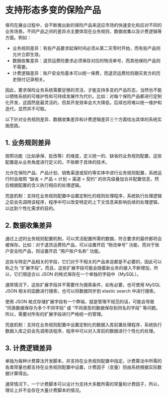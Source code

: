 # 支持形态多变的保险产品<!-- omit in toc -->

保司在展业过程中，会不断推出新的保险产品来适应市场的快速变化和应对不同的业务场景。不同产品之间的差异点主要体现在业务规则、数据收集以及计费逻辑等方面。例如：

- 业务规则差异：有些产品要求起保时间必须从第二天零时开始，而有些产品则允许立即生效。
- 数据收集差异：退货运费险要求必须保存对应的物流单号，而其他保险产品则不需要。
- 计费逻辑差异：账户安全险基本可以统一保费，而退货运费险则跟买卖方的历史赔付记录相关。

因此，要求保险业务系统需要足够的灵活，才能支持多变的产品形态，当然也不能以牺牲系统的可维护性和可持续发展作为代价。比如：对每个保险产品都进行定制化开发，这固然是最灵活的，但其开发效率会大大降低，后续也将难以统一维护和迭代，显然并不可取。

以下针对业务规则差异、数据收集差异和计费逻辑差异三个方面给出具体的系统实施思路。

## 1. 业务规则差异

按照功能（比如承保、批改等）的维度，定义统一的、缺省的业务规则配置，这些配置是从业务角度进行定义的，不依赖于具体的技术。

允许在保险产品、产品计划、销售渠道或契约等实体中进行业务规则配置，系统运行时会按照 “缺省 < 产品 < 计划 < 渠道 < 契约” 的优先级叠加合并配置信息，然后根据配置的含义执行相应的处理逻辑。

兜底机制：支持在业务规则配置中设置定制化的规则处理程序，系统执行处理逻辑之前会先调用该程序，程序中可以改变特定的上下文信息来影响后续的处理逻辑，以达到个性化需求的目的。

## 2. 数据收集差异

通过上述的业务规则配置机制，可以灵活配置所需的数据，符合要求的最终都将会被保存。比如：对于退货运费险产品，可以设置开启 “物流单号” 功能，而对于账户安全险产品，则设置开启 “用户账户名称” 功能。

这些与特定产品相关的字段，它们对于不相关的产品来说都是不必要的，因此可以称之为 “扩展字段”。而且，这些扩展字段可能会随着新业务的接入不断增加，所以，它们很适合以 JSON 的格式保存在一个单独的字段中（MySQL）。

通常情况下，这些扩展字段并不需要作为搜索条件，如有必要，也可使用 MySQL JSON 相关的函数进行搜索，也可以将数据同步到 elastic search 中进行搜索。

使用 JSON 格式存储扩展字段有一个弊端，就是管理不规范的话，可能会导致 “同类数据保存为多个不同字段” 或 “不同类型的数据保存到同名的字段” 等问题。所以，需要对所有的扩展字段进行严格统一的管理。

兜底机制：支持在业务规则配置中设置定制化的数据入库前置处理程序，系统执行数据入库之前会先调用该程序，程序中可以对入库前的数据进行个性化的处理。

## 3. 计费逻辑差异

单独为每种计费算法开发脚本，并支持在业务规则配置中指定。计费算法中所需的各类常量也都支持在业务规则配置中设置，计费因子（变量）则由系统根据实际数据计算得出。

通常情况下，一个计费脚本可以设计为支持大多数所需的常量和计费因子，所以，理论上并不会存在大量计费脚本的情况。
